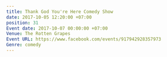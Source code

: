 ```yaml
---
title: Thank God You're Here Comedy Show
date: 2017-10-05 12:20:00 +07:00
position: 31
Event date: 2017-10-07 00:00:00 +07:00
Venue: The Rotten Grapes
Event URL: https://www.facebook.com/events/917942928357973
Genre: comedy
---
```


